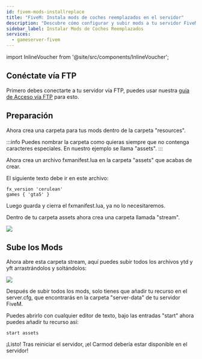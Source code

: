 ```yaml
---
id: fivem-mods-installreplace
title: "FiveM: Instala mods de coches reemplazados en el servidor"
description: "Descubre cómo configurar y subir mods a tu servidor FiveM para experiencias de juego personalizadas → Aprende más ahora"
sidebar_label: Instalar Mods de Coches Reemplazados
services:
  - gameserver-fivem
---
```


import InlineVoucher from '@site/src/components/InlineVoucher';

<InlineVoucher />

## Conéctate vía FTP
Primero debes conectarte a tu servidor vía FTP, puedes usar nuestra [guía de Acceso vía FTP](gameserver-ftpaccess.md) para esto.

## Preparación

Ahora crea una carpeta para tus mods dentro de la carpeta "resources".

:::info
Puedes nombrar la carpeta como quieras siempre que no contenga caracteres especiales. En nuestro ejemplo se llama "assets".
:::

Ahora crea un archivo fxmanifest.lua en la carpeta "assets" que acabas de crear.

El siguiente texto debe ir en este archivo:

```
fx_version 'cerulean'
games { 'gta5' }

```

Luego guarda y cierra el fxmanifest.lua, ya no lo necesitaremos.

Dentro de tu carpeta assets ahora crea una carpeta llamada "stream".

![](https://screensaver01.zap-hosting.com/index.php/s/yZgpLTTPtpe2sXZ/preview)

## Sube los Mods

Ahora abre esta carpeta stream, aquí puedes subir todos los archivos ytd y yft arrastrándolos y soltándolos:

![](https://screensaver01.zap-hosting.com/index.php/s/mxNAFtBHaAjeQYj/preview)

Después de subir todos los mods, solo tienes que añadir tu recurso en el server.cfg, que encontrarás en la carpeta "server-data" de tu servidor FiveM.

Puedes abrirlo con cualquier editor de texto, bajo las entradas "start" ahora puedes añadir tu recurso así:

```
start assets
```

¡Listo! Tras reiniciar el servidor, ¡el Carmod debería estar disponible en el servidor!

<InlineVoucher />